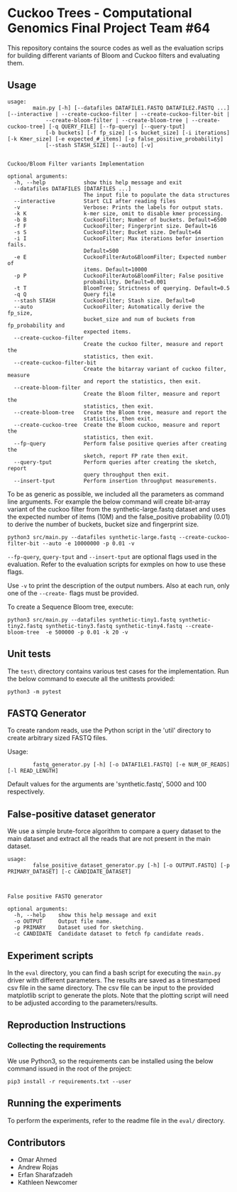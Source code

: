 # Cuckoo Trees - Computational Genomics Final Project Team #64
This repository contains the source codes as well as the evaluation scrips for building different variants of Bloom and Cuckoo filters and evaluating them.
## Usage 
```
usage: 
        main.py [-h] [--datafiles DATAFILE1.FASTQ DATAFILE2.FASTQ ...] [--interactive | --create-cuckoo-filter | --create-cuckoo-filter-bit |
            --create-bloom-filter | --create-bloom-tree | --create-cuckoo-tree] [-q QUERY_FILE] [--fp-query] [--query-tput]
            [-b buckets] [-f fp_size] [-s bucket_size] [-i iterations] [-k Kmer_size] [-e expected_#_items] [-p false_positive_probability]
            [--stash STASH_SIZE] [--auto] [-v]
    

Cuckoo/Bloom Filter variants Implementation

optional arguments:
  -h, --help            show this help message and exit
  --datafiles DATAFILES [DATAFILES ...]
                        The input file to populate the data structures
  --interactive         Start CLI after reading files
  -v                    Verbose: Prints the labels for output stats.
  -k K                  k-mer size, omit to disable kmer processing.
  -b B                  CuckooFilter; Number of buckets. Default=6500
  -f F                  CuckooFilter; Fingerprint size. Default=16
  -s S                  CuckooFilter; Bucket size. Default=64
  -i I                  CuckooFilter; Max iterations befor insertion fails.
                        Default=500
  -e E                  CuckooFilterAuto&BloomFilter; Expected number of
                        items. Default=10000
  -p P                  CuckooFilterAuto&BloomFilter; False positive
                        probability. Default=0.001
  -t T                  BloomTree; Strictness of querying. Default=0.5
  -q Q                  Query file
  --stash STASH         CuckooFilter; Stash size. Default=0
  --auto                CuckooFilter; Automatically derive the fp_size,
                        bucket_size and num of buckets from fp_probability and
                        expected items.
  --create-cuckoo-filter
                        Create the cuckoo filter, measure and report the
                        statistics, then exit.
  --create-cuckoo-filter-bit
                        Create the bitarray variant of cuckoo filter, measure
                        and report the statistics, then exit.
  --create-bloom-filter
                        Create the Bloom filter, measure and report the
                        statistics, then exit.
  --create-bloom-tree   Create the Bloom tree, measure and report the
                        statistics, then exit.
  --create-cuckoo-tree  Create the Bloom cuckoo, measure and report the
                        statistics, then exit.
  --fp-query            Perform false positive queries after creating the
                        sketch, report FP rate then exit.
  --query-tput          Perform queries after creating the sketch, report
                        query throughput then exit.
  --insert-tput         Perform insertion throughput measurements.
```

To be as generic as possible, we included all the parameters as command line arguments. For example the below command will create bit-array variant of the cuckoo filter from the synthetic-large.fastq dataset and uses the expected number of items (10M) and the false_positive probability (0.01) to derive the number of buckets, bucket size and fingerprint size.
```
python3 src/main.py --datafiles synthetic-large.fastq --create-cuckoo-filter-bit --auto -e 10000000 -p 0.01 -v
```

`--fp-query`, `query-tput` and `--insert-tput` are optional flags used in the evaluation. Refer to the evaluation scripts for exmples on how to use these flags.

Use `-v` to print the description of the output numbers. Also at each run, only one of the `--create-` flags must be provided.

To create a Sequence Bloom tree, execute:

```
python3 src/main.py --datafiles synthetic-tiny1.fastq synthetic-tiny2.fastq synthetic-tiny3.fastq synthetic-tiny4.fastq --create-bloom-tree  -e 500000 -p 0.01 -k 20 -v
```

## Unit tests
The `test\` directory contains various test cases for the implementation. Run the below command to execute all the unittests provided:

```
python3 -m pytest
```

## FASTQ Generator
To create random reads, use the Python script in the 'util' directory to create arbitrary sized FASTQ files.

Usage:
```
        fastq_generator.py [-h] [-o DATAFILE1.FASTQ] [-e NUM_OF_READS] [-l READ_LENGTH]
```
Default values for the arguments are 'synthetic.fastq', 5000 and 100 respectively.

## False-positive dataset generator
We use a simple brute-force algorithm to compare a query dataset to the main dataset and extract all the reads that are not present in the main dataset.

```
usage: 
        false_positive_dataset_generator.py [-h] [-o OUTPUT.FASTQ] [-p PRIMARY_DATASET] [-c CANDIDATE_DATASET]
               
    

False positive FASTQ generator

optional arguments:
  -h, --help    show this help message and exit
  -o OUTPUT     Output file name.
  -p PRIMARY    Dataset used for sketching.
  -c CANDIDATE  Candidate dataset to fetch fp candidate reads.
```


## Experiment scripts
In the `eval` directory, you can find a bash script for executing the `main.py` driver with different parameters. The results are saved as a timestamped csv file in the same directory. The csv file can be input to the provided matplotlib script to generate the plots. Note that the plotting script will need to be adjusted according to the parameters/results.

## Reproduction Instructions

### Collecting the requirements
We use Python3, so the requirements can be installed using the below command issued in the root of the project:

```
pip3 install -r requirements.txt --user
```

## Running the experiments

To perform the experiments, refer to the readme file in the `eval/` directory.

## Contributors

- Omar Ahmed
- Andrew Rojas
- Erfan Sharafzadeh
- Kathleen Newcomer
